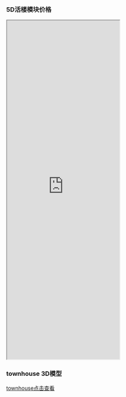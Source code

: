 ### 5D活楼模块价格
<iframe src="https://5docs.oss-cn-shanghai.aliyuncs.com/res/5D网/5D基站/townhouse/5D建筑售价.pdf"  height=900px > </iframe>

<!-- ### 标准房模与梯模价格 -->
<!-- <iframe src="https://5docs.oss-cn-shanghai.aliyuncs.com/res/5D网/5D基站/townhouse/标准房模与梯模带分期价格.xls"  height=900px > </iframe> -->
<!-- <iframe src="https://5docs.oss-cn-shanghai.aliyuncs.com/res/5D网/5D基站/townhouse/标准房模与梯模带分期价格.pdf"  height=900px > </iframe> -->

### townhouse 3D模型
<!-- <div class="sketchfab-embed-wrapper">
    <iframe title="A 3D model" width="640" height="480" src="https://sketchfab.com/models/97964d27a854441db28ef5562082765e/embed?autostart=1&amp;ui_controls=1&amp;ui_infos=1&amp;ui_inspector=1&amp;ui_stop=1&amp;ui_watermark=1&amp;ui_watermark_link=1" frameborder="0" allow="autoplay; fullscreen; vr" mozallowfullscreen="true" webkitallowfullscreen="true"></iframe>
</div>
<iframe width=640 height=480 src="https://skfb.ly/6TTBF" frameborder="0" allowvr allowfullscreen mozallowfullscreen="true" webkitallowfullscreen="true" onmousewheel=""></iframe>

 -->
<a href="https://skfb.ly/6TTBF">townhouse点击查看</a>

